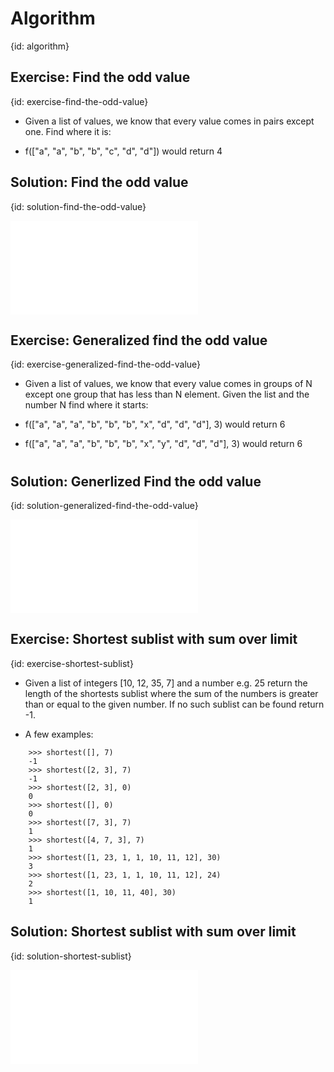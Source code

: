 # Algorithm
{id: algorithm}

## Exercise: Find the odd value
{id: exercise-find-the-odd-value}

* Given a list of values, we know that every value comes in pairs except one. Find where it is:

* f(["a", "a", "b", "b", "c", "d", "d"])  would return 4

## Solution: Find the odd value
{id: solution-find-the-odd-value}

![](examples/algorithms/find_the_odd_value.py)

## Exercise: Generalized find the odd value
{id: exercise-generalized-find-the-odd-value}

* Given a list of values, we know that every value comes in groups of N except one group that has less than N element. Given the list and the number N find where it starts:

* f(["a", "a", "a", "b", "b", "b", "x", "d", "d", "d"], 3)  would return 6
* f(["a", "a", "a", "b", "b", "b", "x", "y", "d", "d", "d"], 3)  would return 6

#
## Solution: Generlized Find the odd value
{id: solution-generalized-find-the-odd-value}

![](examples/algorithms/generalized_find_the_odd_value.py)


## Exercise: Shortest sublist with sum over limit
{id: exercise-shortest-sublist}

*  Given a list of integers [10, 12, 35, 7] and a number e.g. 25 return the length of the shortests sublist where the sum of the numbers is greater than or equal to the given number. If no such sublist can be found return -1.

* A few examples:

```
    >>> shortest([], 7)
    -1
    >>> shortest([2, 3], 7)
    -1
    >>> shortest([2, 3], 0)
    0
    >>> shortest([], 0)
    0
    >>> shortest([7, 3], 7)
    1
    >>> shortest([4, 7, 3], 7)
    1
    >>> shortest([1, 23, 1, 1, 10, 11, 12], 30)
    3
    >>> shortest([1, 23, 1, 1, 10, 11, 12], 24)
    2
    >>> shortest([1, 10, 11, 40], 30)
    1
```


## Solution: Shortest sublist with sum over limit
{id: solution-shortest-sublist}

![](examples/algorithms/shortest_sublist.py)
